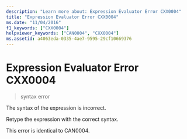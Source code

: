 ```yaml
---
description: "Learn more about: Expression Evaluator Error CXX0004"
title: "Expression Evaluator Error CXX0004"
ms.date: "11/04/2016"
f1_keywords: ["CXX0004"]
helpviewer_keywords: ["CAN0004", "CXX0004"]
ms.assetid: a4063eda-0335-4ae7-9595-29cf10669376
---
```

# Expression Evaluator Error CXX0004

> syntax error

The syntax of the expression is incorrect.

Retype the expression with the correct syntax.

This error is identical to CAN0004.
